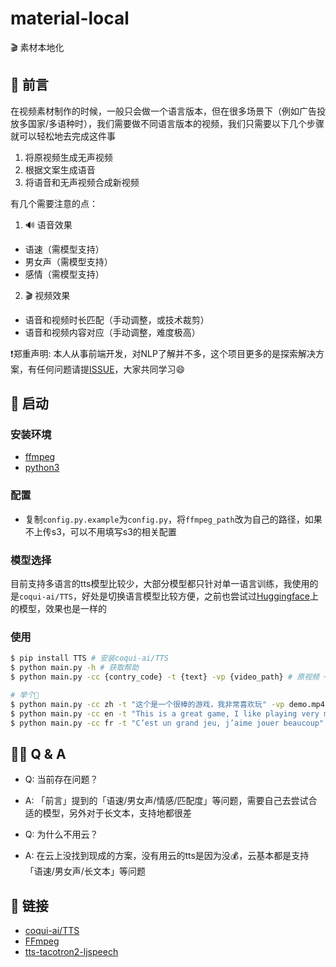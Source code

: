 # material-local
🎬 素材本地化

## 📖 前言
在视频素材制作的时候，一般只会做一个语言版本，但在很多场景下（例如广告投放多国家/多语种时），我们需要做不同语言版本的视频，我们只需要以下几个步骤就可以轻松地去完成这件事
1. 将原视频生成无声视频
2. 根据文案生成语音
3. 将语音和无声视频合成新视频

有几个需要注意的点：
1. 🔊 语音效果
  - 语速（需模型支持）
  - 男女声（需模型支持）
  - 感情（需模型支持）
2. 🎬 视频效果
  - 语音和视频时长匹配（手动调整，或技术裁剪）
  - 语音和视频内容对应（手动调整，难度极高）

❗️郑重声明: 本人从事前端开发，对NLP了解并不多，这个项目更多的是探索解决方案，有任何问题请提[ISSUE](https://github.com/hd996/material-local/issues)，大家共同学习😄


## 🚀 启动
### 安装环境
- [ffmpeg](https://ffmpeg.org/download.html)
- [python3](https://www.python.org/downloads)

### 配置
- 复制`config.py.example`为`config.py`，将`ffmpeg_path`改为自己的路径，如果不上传s3，可以不用填写s3的相关配置

### 模型选择
目前支持多语言的tts模型比较少，大部分模型都只针对单一语言训练，我使用的是`coqui-ai/TTS`，好处是切换语言模型比较方便，之前也尝试过[Huggingface](https://huggingface.co/)上的模型，效果也是一样的

### 使用
```zsh
$ pip install TTS # 安装coqui-ai/TTS
$ python main.py -h # 获取帮助
$ python main.py -cc {contry_code} -t {text} -vp {video_path} # 原视频 + 文案 => 合成视频

# 举个🌰
$ python main.py -cc zh -t "这个是一个很棒的游戏，我非常喜欢玩" -vp demo.mp4 # 中文
$ python main.py -cc en -t "This is a great game, I like playing very much" -vp demo.mp4 # 英文
$ python main.py -cc fr -t "C’est un grand jeu, j’aime jouer beaucoup" -vp demo.mp4 # 法语
```

## 👩‍💻 Q & A
- Q: 当前存在问题？
- A: 「前言」提到的「语速/男女声/情感/匹配度」等问题，需要自己去尝试合适的模型，另外对于长文本，支持地都很差

- Q: 为什么不用云？
- A: 在云上没找到现成的方案，没有用云的tts是因为没💰，云基本都是支持「语速/男女声/长文本」等问题

## 🔗 链接
- [coqui-ai/TTS](https://github.com/coqui-ai/TTS)
- [FFmpeg](https://ffmpeg.org)
- [tts-tacotron2-ljspeech](https://huggingface.co/speechbrain/tts-tacotron2-ljspeech)